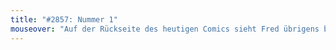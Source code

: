 ```yaml
---
title: "#2857: Nummer 1"
mouseover: "Auf der Rückseite des heutigen Comics sieht Fred übrigens besonders knuffig aus."
---
```

